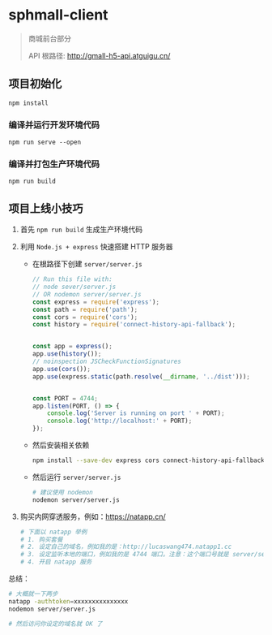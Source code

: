 # sphmall-client

> 商城前台部分
>
> API 根路径: http://gmall-h5-api.atguigu.cn/

## 项目初始化

```
npm install
```

### 编译并运行开发环境代码

```
npm run serve --open
```

### 编译并打包生产环境代码

```
npm run build
```

## 项目上线小技巧

1. 首先 `npm run build` 生成生产环境代码

2. 利用 `Node.js + express` 快速搭建 HTTP 服务器

    - 在根路径下创建 `server/server.js`

      ```js
      // Run this file with:
      // node sever/server.js
      // OR nodemon server/server.js
      const express = require('express');
      const path = require('path');
      const cors = require('cors');
      const history = require('connect-history-api-fallback');
      
      
      const app = express();
      app.use(history());
      // noinspection JSCheckFunctionSignatures
      app.use(cors());
      app.use(express.static(path.resolve(__dirname, '../dist')));
      
      
      const PORT = 4744;
      app.listen(PORT, () => {
          console.log('Server is running on port ' + PORT);
          console.log('http://localhost:' + PORT);
      });
      ```

    - 然后安装相关依赖

      ```bash
      npm install --save-dev express cors connect-history-api-fallback
      ```

    - 然后运行 `server/server.js`

      ```bash
      # 建议使用 nodemon
      nodemon server/server.js
      ```

3. 购买内网穿透服务，例如：https://natapp.cn/

   ```bash
   # 下面以 natapp 举例
   # 1. 购买套餐
   # 2. 设定自己的域名，例如我的是：http://lucaswang474.natapp1.cc	
   # 3. 设定监听本地的端口，例如我的是 4744 端口。注意：这个端口号就是 server/server.js 中监听的端口
   # 4. 开启 natapp 服务
   ```

总结：

```bash
# 大概就一下两步
natapp -authtoken=xxxxxxxxxxxxxxx
nodemon server/server.js

# 然后访问你设定的域名就 OK 了
```
